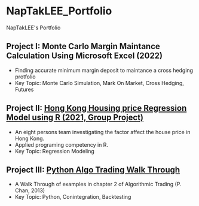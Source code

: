 # NapTakLEE_Portfolio
NapTakLEE's Portfolio

## Project I: Monte Carlo Margin Maintance Calculation Using Microsoft Excel (2022)
- Finding accurate minimum margin deposit to maintance a cross hedging protfolio
- Key Topic: Monte Carlo Simulation, Mark On Market, Cross Hedging, Futures

## Project II: [Hong Kong Housing price Regression Model using R (2021, Group Project)](./MA3518%20Group%20project%20.pdf)
- An eight persons team investigating the factor affect the house price in Hong Kong.
- Applied programing competency in R.
- Key Topic: Regression Modeling

## Project III: [Python Algo Trading Walk Through](./P%20Chan%20Algo%20Trading%20Chapter%202%20.ipynb)
- A Walk Through of examples in chapter 2 of Algorithmic Trading (P. Chan, 2013)
- Key Topic: Python, Conintegration, Backtesting
